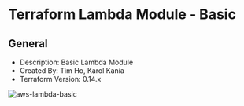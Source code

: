 # Terraform Lambda Module - Basic

## General

* Description: Basic Lambda Module
* Created By: Tim Ho, Karol Kania
* Terraform Version: 0.14.x

![aws-lambda-basic](https://github.com/ChowNow/ops-tf-modules/workflows/aws-lambda-basic/badge.svg)

